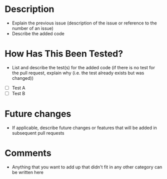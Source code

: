 # Description

- Explain the previous issue (description of the issue or reference to the number of an issue)
- Describe the added code

# How Has This Been Tested?

- List and describe the test(s) for the added code (if there is no test for the pull request, explain why (i.e. the test already exists but was changed))

- [ ] Test A
- [ ] Test B

# Future changes

- If applicable, describe future changes or features that will be added in subsequent pull requests

# Comments

- Anything that you want to add up that didn't fit in any other category can be written here
